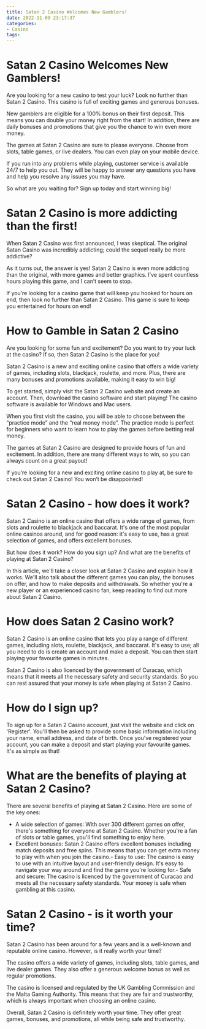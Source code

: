 ```yaml
---
title: Satan 2 Casino Welcomes New Gamblers!
date: 2022-11-09 23:17:37
categories:
- Casino
tags:
---
```



#  Satan 2 Casino Welcomes New Gamblers!

Are you looking for a new casino to test your luck? Look no further than Satan 2 Casino. This casino is full of exciting games and generous bonuses.

New gamblers are eligible for a 100% bonus on their first deposit. This means you can double your money right from the start! In addition, there are daily bonuses and promotions that give you the chance to win even more money.

The games at Satan 2 Casino are sure to please everyone. Choose from slots, table games, or live dealers. You can even play on your mobile device.

If you run into any problems while playing, customer service is available 24/7 to help you out. They will be happy to answer any questions you have and help you resolve any issues you may have.

So what are you waiting for? Sign up today and start winning big!

#  Satan 2 Casino is more addicting than the first!

When Satan 2 Casino was first announced, I was skeptical. The original Satan Casino was incredibly addicting; could the sequel really be more addictive?

As it turns out, the answer is yes! Satan 2 Casino is even more addicting than the original, with more games and better graphics. I’ve spent countless hours playing this game, and I can’t seem to stop.

If you’re looking for a casino game that will keep you hooked for hours on end, then look no further than Satan 2 Casino. This game is sure to keep you entertained for hours on end!

#  How to Gamble in Satan 2 Casino

Are you looking for some fun and excitement? Do you want to try your luck at the casino? If so, then Satan 2 Casino is the place for you!

Satan 2 Casino is a new and exciting online casino that offers a wide variety of games, including slots, blackjack, roulette, and more. Plus, there are many bonuses and promotions available, making it easy to win big!

To get started, simply visit the Satan 2 Casino website and create an account. Then, download the casino software and start playing! The casino software is available for Windows and Mac users.

When you first visit the casino, you will be able to choose between the “practice mode” and the “real money mode”. The practice mode is perfect for beginners who want to learn how to play the games before betting real money.

The games at Satan 2 Casino are designed to provide hours of fun and excitement. In addition, there are many different ways to win, so you can always count on a great payout!

If you’re looking for a new and exciting online casino to play at, be sure to check out Satan 2 Casino! You won’t be disappointed!

#  Satan 2 Casino - how does it work?

Satan 2 Casino is an online casino that offers a wide range of games, from slots and roulette to blackjack and baccarat. It's one of the most popular online casinos around, and for good reason: it's easy to use, has a great selection of games, and offers excellent bonuses.

But how does it work? How do you sign up? And what are the benefits of playing at Satan 2 Casino?

In this article, we'll take a closer look at Satan 2 Casino and explain how it works. We'll also talk about the different games you can play, the bonuses on offer, and how to make deposits and withdrawals. So whether you're a new player or an experienced casino fan, keep reading to find out more about Satan 2 Casino.

# How does Satan 2 Casino work?

Satan 2 Casino is an online casino that lets you play a range of different games, including slots, roulette, blackjack, and baccarat. It's easy to use; all you need to do is create an account and make a deposit. You can then start playing your favourite games in minutes.

Satan 2 Casino is also licenced by the government of Curacao, which means that it meets all the necessary safety and security standards. So you can rest assured that your money is safe when playing at Satan 2 Casino.

# How do I sign up?

To sign up for a Satan 2 Casino account, just visit the website and click on 'Register'. You'll then be asked to provide some basic information including your name, email address, and date of birth. Once you've registered your account, you can make a deposit and start playing your favourite games. It's as simple as that!

# What are the benefits of playing at Satan 2 Casino?

There are several benefits of playing at Satan 2 Casino. Here are some of the key ones:

- A wide selection of games: With over 300 different games on offer, there's something for everyone at Satan 2 Casino. Whether you're a fan of slots or table games, you'll find something to enjoy here.
- Excellent bonuses: Satan 2 Casino offers excellent bonuses including match deposits and free spins. This means that you can get extra money to play with when you join the casino.- Easy to use: The casino is easy to use with an intuitive layout and user-friendly design. It's easy to navigate your way around and find the game you're looking for.- Safe and secure: The casino is licenced by the government of Curacao and meets all the necessary safety standards. Your money is safe when gambling at this casino.

#  Satan 2 Casino - is it worth your time?

Satan 2 Casino has been around for a few years and is a well-known and reputable online casino. However, is it really worth your time?

The casino offers a wide variety of games, including slots, table games, and live dealer games. They also offer a generous welcome bonus as well as regular promotions.

The casino is licensed and regulated by the UK Gambling Commission and the Malta Gaming Authority. This means that they are fair and trustworthy, which is always important when choosing an online casino.

Overall, Satan 2 Casino is definitely worth your time. They offer great games, bonuses, and promotions, all while being safe and trustworthy.